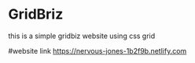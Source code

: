 # GridBriz
this is a simple gridbiz website using css grid

#website link
https://nervous-jones-1b2f9b.netlify.com
